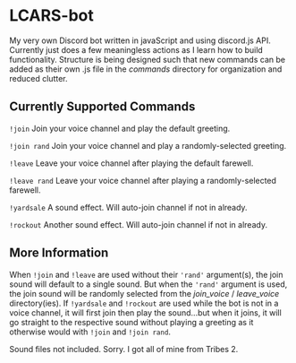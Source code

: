 # LCARS-bot
My very own Discord bot written in javaScript and using discord.js API.
Currently just does a few meaningless actions as I learn how to build functionality.
Structure is being designed such that new commands can be added as their own .js file in the *commands* directory for organization and reduced clutter.

## Currently Supported Commands
`!join` Join your voice channel and play the default greeting.

`!join rand` Join your voice channel and play a randomly-selected greeting.

`!leave` Leave your voice channel after playing the default farewell.

`!leave rand` Leave your voice channel after playing a randomly-selected farewell.

`!yardsale` A sound effect. Will auto-join channel if not in already.

`!rockout` Another sound effect. Will auto-join channel if not in already.

## More Information
When `!join` and `!leave` are used without their `'rand'` argument(s), the join sound will default to a single sound. But when the `'rand'` argument is used, the join sound will be randomly selected from the *join_voice* / *leave_voice* directory(ies). If `!yardsale` and `!rockout` are used while the bot is not in a voice channel, it will first join then play the sound...but when it joins, it will go straight to the respective sound without playing a greeting as it otherwise would with `!join` and `!join rand`.

Sound files not included. Sorry. I got all of mine from Tribes 2.
